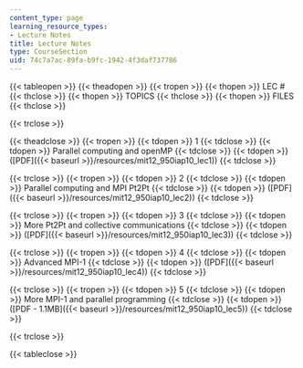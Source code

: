 ```yaml
---
content_type: page
learning_resource_types:
- Lecture Notes
title: Lecture Notes
type: CourseSection
uid: 74c7a7ac-89fa-b9fc-1942-4f3daf737786
---
```


{{< tableopen >}}
{{< theadopen >}}
{{< tropen >}}
{{< thopen >}}
LEC #
{{< thclose >}}
{{< thopen >}}
TOPICS
{{< thclose >}}
{{< thopen >}}
FILES
{{< thclose >}}

{{< trclose >}}

{{< theadclose >}}
{{< tropen >}}
{{< tdopen >}}
1
{{< tdclose >}}
{{< tdopen >}}
Parallel computing and openMP
{{< tdclose >}}
{{< tdopen >}}
([PDF]({{< baseurl >}}/resources/mit12_950iap10_lec1))
{{< tdclose >}}

{{< trclose >}}
{{< tropen >}}
{{< tdopen >}}
2
{{< tdclose >}}
{{< tdopen >}}
Parallel computing and MPI Pt2Pt
{{< tdclose >}}
{{< tdopen >}}
([PDF]({{< baseurl >}}/resources/mit12_950iap10_lec2))
{{< tdclose >}}

{{< trclose >}}
{{< tropen >}}
{{< tdopen >}}
3
{{< tdclose >}}
{{< tdopen >}}
More Pt2Pt and collective communications
{{< tdclose >}}
{{< tdopen >}}
([PDF]({{< baseurl >}}/resources/mit12_950iap10_lec3))
{{< tdclose >}}

{{< trclose >}}
{{< tropen >}}
{{< tdopen >}}
4
{{< tdclose >}}
{{< tdopen >}}
Advanced MPI-1
{{< tdclose >}}
{{< tdopen >}}
([PDF]({{< baseurl >}}/resources/mit12_950iap10_lec4))
{{< tdclose >}}

{{< trclose >}}
{{< tropen >}}
{{< tdopen >}}
5
{{< tdclose >}}
{{< tdopen >}}
More MPI-1 and parallel programming
{{< tdclose >}}
{{< tdopen >}}
([PDF - 1.1MB]({{< baseurl >}}/resources/mit12_950iap10_lec5))
{{< tdclose >}}

{{< trclose >}}

{{< tableclose >}}